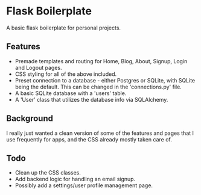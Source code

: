 # Flask Boilerplate
A basic flask boilerplate for personal projects.

## Features
- Premade templates and routing for Home, Blog, About, Signup, Login and Logout pages.
- CSS styling for all of the above included.
- Preset connection to a database - either Postgres or SQLite, with SQLite being the default. This can be changed in the 'connections.py' file.
- A basic SQLite database with a 'users' table.
- A 'User' class that utilizes the database info via SQLAlchemy.

## Background
I really just wanted a clean version of some of the features and pages that I use frequently for apps, and the CSS already mostly taken care of.

## Todo
- Clean up the CSS classes.
- Add backend logic for handling an email signup.
- Possibly add a settings/user profile management page.